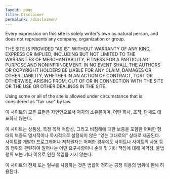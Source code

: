 ```yaml
---
layout: page
title: Disclaimer
permalink: /disclaimer/
---
```


Every expression on this site is solely writer's own as natural person, and does not represents any company, organization or group.

THE SITE IS PROVIDED "AS IS", WITHOUT WARRANTY OF ANY KIND, EXPRESS OR IMPLIED, INCLUDING BUT NOT LIMITED TO THE WARRANTIES OF MERCHANTABILITY, FITNESS FOR A PARTICULAR PURPOSE AND NONINFRINGEMENT. IN NO EVENT SHALL THE AUTHORS OR COPYRIGHT HOLDERS BE LIABLE FOR ANY CLAIM, DAMAGES OR OTHER LIABILITY, WHETHER IN AN ACTION OF CONTRACT, TORT OR OTHERWISE, ARISING FROM, OUT OF OR IN CONNECTION WITH THE SITE OR THE USE OR OTHER DEALINGS IN THE SITE.

Using some or all of the site is allowed under circumstance that is considered as "fair use" by law.

이 사이트의 모든 표현은 자연인으로서 저자의 소유물이며, 어떤 회사, 조직, 단체도 대표하지 않는다.

이 사이트는 상품성, 특정 목적 적합성, 그리고 비침해에 대한 보증을 포함한 어떠한 형태의 보증도 명시적이나 묵시적으로 설정되지 않은 “있는 그대로의” 상태로 제공된다.
사이트를 개발한 프로그래머나 저작권자는 어떠한 경우에도 사이트나 사이트의 사용 등의 행위와 관련하여 일어나는 어떤 요구사항이나 손해 및 기타 책임에 대해 계약상, 불법행위 또는 기타 이유로 인한 책임을 지지 않는다.

이 사이트의 전체 또는 일부를 사용하는 것은 법률이 정하는 공정 이용의 범위에 한해 허용된다.
